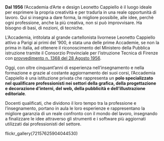 <strong>Dal 1956</strong> l’Accademia d’Arte e design Leonetto Cappiello è il luogo ideale per esprimere la propria creatività e per tradurla in una reale opportunità di lavoro. Qui si insegna a dare forma, la migliore possibile, alle idee, perchè ogni professione, anche la più creativa, non si può improvvisare. Ha bisogno di basi, di nozioni, di tecniche.

L’Accademia, intitolata al grande cartellonista livornese Leonetto Cappiello attivo a Parigi ai primi del ‘900, è stata una delle prime Accademie, se non la prima in italia, ad ottenere il riconoscimento del Ministero della Pubblica istruzione tramite il Consorzio Provinciale per l’istruzione Tecnica di Firenze con <a href="/uploads/certificazione.jpg" target="_BLANK">provvedimento n. 1368 del 28 Agosto 1956</a>.

Oggi, con oltre cinquant’anni di esperienza nell’insegnamento e nella formazione e grazie al costante aggiornamento dei suoi corsi, l’Accademia Cappiello è una istituzione privata che rappresenta un <strong>polo specializzato nel qualificare professionisti nei settori della grafica, della progettazione e decorazione d’interni, del web, della pubblicità e dell’illustrazione editoriale</strong>.

Docenti qualificati, che dividono il loro tempo tra la professione e l’insegnamento, portano in aula le loro esperienze e rappresentano la migliore garanzia di un reale confronto con il mondo del lavoro, insegnando a finalizzare le idee attraverso gli strumenti e i software più aggiornati utilizzati dai professionisti del settore.


flickr_gallery(72157625904044530)

<style>#home_right h2 {display:none}</style>